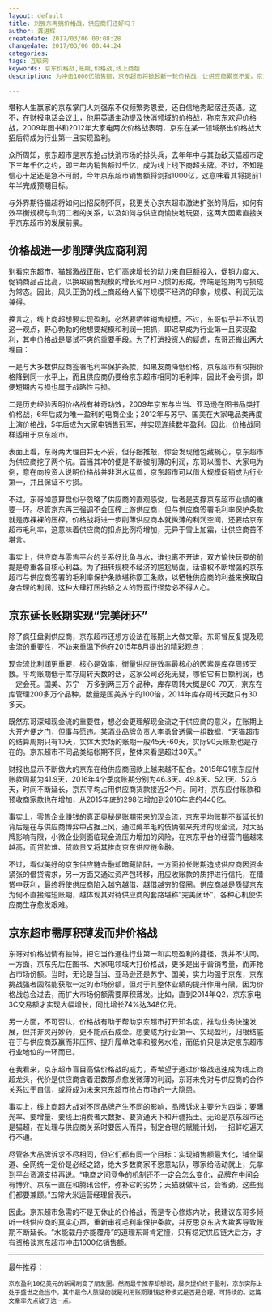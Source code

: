 ```yaml
---
layout: default
title: 刘强东再挑价格战，供应商们还好吗？
author: 龚进辉
createdate: 2017/03/06 00:08:28
changedate: 2017/03/06 00:44:24
categories:
tags: 互联网
keywords: 京东价格战,账期,价格战,线上商超
description: 为冲击1000亿销售额，京东超市将掀起新一轮价格战，让供应商累觉不爱。京东超市激进扩张的背后，如何有效平衡规模与利润二者的关系

---
```


堪称人生赢家的京东掌门人刘强东不仅频繁秀恩爱，还自信地秀起宿迁英语。这不，在财报电话会议上，他用英语主动提及快消领域的价格战，称京东欢迎价格战，2009年图书和2012年大家电两次价格战表明，京东在某一领域祭出价格战大招后将成为行业第一且实现盈利。

众所周知，京东超市是京东抢占快消市场的排头兵，去年年中与其劲敌天猫超市定下三年千亿之约，即三年内销售额过千亿，成为线上线下商超头牌。不过，不知是信心十足还是急不可耐，今年京东超市销售额将剑指1000亿，这意味着其将提前1年半完成预期目标。

与外界期待猫超将如何出招反制不同，我更关心京东超市激进扩张的背后，如何有效平衡规模与利润二者的关系，以及如何与供应商愉快地玩耍，这两大因素直接关乎京东超市的发展前景。

## 价格战进一步削薄供应商利润

别看京东超市、猫超激战正酣，它们高速增长的动力来自巨额投入，促销力度大、促销商品占比高，以换取销售规模的增长和用户习惯的形成，弊端是短期内亏损成为常态。因此，风头正劲的线上商超给人留下规模不经济的印象，规模、利润无法兼得。

换言之，线上商超想要实现盈利，必然要牺牲销售规模。不过，东哥似乎并不认同这一观点，野心勃勃的他想要规模和利润一把抓，即迟早成为行业第一且实现盈利，其中价格战是屡试不爽的重要手段。为了打消投资人的疑虑，东哥还搬出两大理由：

一是与大多数供应商签署毛利率保护条款，如果友商降低价格，京东超市有权把价格降到同一水平上，而且供应商仍要给京东超市相同的毛利率，因此不会亏损，即便短期内亏损也属于战略性亏损。

二是历史经验表明价格战有神奇功效，2009年京东与当当、亚马逊在图书品类打价格战，6年后成为唯一盈利的电商企业；2012年与苏宁、国美在大家电品类再度上演价格战，5年后成为大家电销售冠军，并实现连续数年盈利。因此，价格战同样适用于京东超市。

表面上看，东哥两大理由并无不妥，但仔细推敲，你会发现他包藏祸心，京东超市为供应商挖了两个坑。首当其冲的便是不断被削薄的利润，东哥以图书、大家电为例，意在向投资人说明价格战并非洪水猛兽，京东超市可以借大规模促销成为行业第一，并且保证不亏损。

不过，东哥如意算盘似乎忽略了供应商的直观感受，后者是支撑京东超市业绩的重要一环。尽管京东再三强调不会压榨上游供应商，但与供应商签署毛利率保护条款就是赤裸裸的压榨。价格战将进一步削薄供应商本就微薄的利润空间，还要给京东超市毛利率，这意味着供应商的扣点比例将增加，无异于雪上加霜，让供应商苦不堪言。

事实上，供应商与零售平台的关系好比鱼与水，谁也离不开谁，双方愉快玩耍的前提是尊重各自核心利益。为了扭转规模不经济的尴尬局面，话语权不断增强的京东超市与供应商签署的毛利率保护条款堪称霸王条款，以牺牲供应商的利益来换取自身合理的利润，这种大肆打压抬轿之人的野蛮行径势必不得人心。

## 京东延长账期实现“完美闭环”

除了疯狂盘剥供应商，京东超市还想方设法在账期上大做文章。东哥曾反复提及现金流的重要性，不妨来重温下他在2015年8月提出的精彩观点：

现金流比利润更重要，核心是效率，衡量供应链效率最核心的因素是库存周转天数。平均账期低于库存周转天数的话，这家公司必死无疑，哪怕它有巨额利润，也一定会死。国美、苏宁一万多到两三万个品种，库存周转大概是60-70天，京东在库管理200多万个品种，数量是国美苏宁的100倍，2014年库存周转天数只有30多天。

既然东哥深知现金流的重要性，想必会更理解现金流之于供应商的意义，在账期上大开方便之门，但事与愿违。某酒业品牌负责人李勇曾透露一组数据，“天猫超市的结算周期只有10天，实体大卖场的账期一般45天-60天，实际90天账期也是存在的。京东超市不同品类结帐期不同，整体来看是超过30天。”

财报也显示不断做大的京东在给供应商回款上越来越不配合。2015年Q1京东应付账款周期为41.9天，2016年4个季度账期分别为46.3天、49.8天、52.1天、52.6天，时间不断延长，京东平均占用供应商货款接近2个月。同时，京东应付账款和预收商家款也在增加，从2015年底的298亿增加到2016年底的440亿。

事实上，零售企业赚钱的真正奥秘是账期带来的现金流，京东平均账期不断延长的背后是在与供应商博弈中占据上风，通过薅羊毛的伎俩带来充沛的现金流，对大品牌影响有限，小微企业则面临现金流压力增加的风险，在京东平台的经营门槛越来越高，而贷款难、贷款贵又将其推向京东供应链金融。

不过，看似美好的京东供应链金融却暗藏陷阱，一方面拉长账期造成供应商因资金紧张的借贷需求，另一方面又通过资产包转移，用应收账款的质押进行信托，在借贷中获利，最终将使供应商陷入越穷越借、越借越穷的怪圈。供应商越是质疑京东为何不直接缩短账期，越体现其对待供应商的套路堪称“完美闭环”，各种心机使供应商生存愈发艰难。

## 京东超市需厚积薄发而非价格战

东哥对价格战情有独钟，把它当作通往行业第一和实现盈利的捷径，我并不认同。一方面，京东先后在图书、大家电领域大打价格战，更多是出于营销考量，而非抢占市场份额。当时，无论是当当、亚马逊还是苏宁、国美，实力均强于京东，京东挑战强者固然能获取一定的市场份额，但对于其整体业绩的提升作用有限，因为价格战总会过去，而扩大市场份额需要厚积薄发。比如，直到2014年Q2，京东家电3C交易额才实现大幅增长，同比增长74%达348亿元。

另一方面，不可否认，价格战有助于帮助京东超市打开知名度，推动业务快速发展，但并非灵丹妙药，更不能点石成金。想要成为行业第一、实现盈利，归根结底在于与供应商双赢而非压榨、提升履单效率和服务水准，而低价只是决定京东超市行业地位的一环而已。

在我看来，京东超市盲目高估价格战的威力，寄希望于通过价格战迅速成为线上商超龙头，代价是供应商含着泪数那点愈发微薄的利润，东哥未免对与供应商的合作关系过于自信，或将成为未来京东超市抢占市场的一大隐患。

事实上，线上商超大战对不同品牌产生不同的影响，品牌诉求主要分为四类：要曝光率、要增量、要线上消费者大数据、要货通天下和开疆拓土。无论是京东超市还是猫超，在处理与供应商关系时要因人而异，制定合理的赋能计划，一招鲜吃遍天行不通。

尽管各大品牌诉求不尽相同，但它们都有同一个目标：实现销售额最大化，铺全渠道、全网统一定价是必经之路，绝大多数商家不愿意站队，哪家给活动就上，先拿到平台资源支持再说。“电商之间竞争的机制还不一定会怎么变化，品牌在中间会有博弈。京东一直在和腾讯合作，弥补它的劣势；天猫就做平台，会省劲。这些我们都要兼顾。”五常大米运营经理曾表示。

因此，京东超市急需的不是无休止的价格战，而是专心修炼内功，我建议东哥多倾听一线供应商的真实心声，重新审视毛利率保护条款，并反思京东店大欺客导致账期不断延长。“水能载舟亦能覆舟”的道理东哥肯定懂，只有稳定供应链大后方，才有资格谈京东超市冲击1000亿销售额。

----

最牛推荐：

	京东盈利10亿美元的新闻刷变了朋友圈。然而最牛推荐却想说，屡次提价终于盈利，京东实际上处于盛世之危当中。其中最令人质疑的就是利用账期赚钱这种模式是否是合理、可持续的。这篇文章率先点破了这一点。
